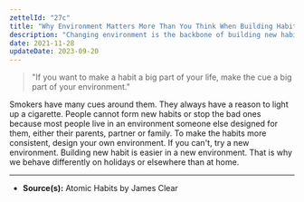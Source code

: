 ```yaml
---
zettelId: "27c"
title: "Why Environment Matters More Than You Think When Building Habits"
description: "Changing environment is the backbone of building new habits."
date: 2021-11-28
updateDate: 2023-09-20
---
```


> "If you want to make a habit a big part of your life, make the cue a big part of your environment."

Smokers have many cues around them. They always have a reason to light up a cigarette. People cannot form new habits or stop the bad ones because most people live in an environment someone else designed for them, either their parents, partner or family. To make the habits more consistent, design your own environment. If you can't, try a new environment. Building new habit is easier in a new environment. That is why we behave differently on holidays or elsewhere than at home.

---

- **Source(s):** Atomic Habits by James Clear

